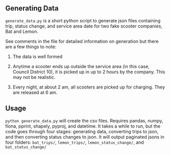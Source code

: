 ## Generating Data

`generate_data.py` is a short python script to generate json files containing trip, status change, and service area date for two fake scooter companies, Bat and Lemon.

See comments in the file for detailed information on generation but there are a few things to note:

1) The data is well formed

2) Anytime a scooter ends up outside the service area (in this case, Council District 10), it is picked up in up to 2 hours by the company. This may not be realistic.

3) Every night, at about 2 am, all scooters are picked up for charging. They are released at 6 am.

## Usage

`python generate_data.py` will create the csv files. Requires pandas, numpy, fiona, pprint, shapely, pyproj, and datetime. It takes a while to run, but the code goes through four stages: generating data, converting trips to json, and then converting status changes to json. It will output paginated jsons in four folders: `bat_trips/`, `lemon_trips/`, `lemon_status_change/`, and `bat_status_change/`
